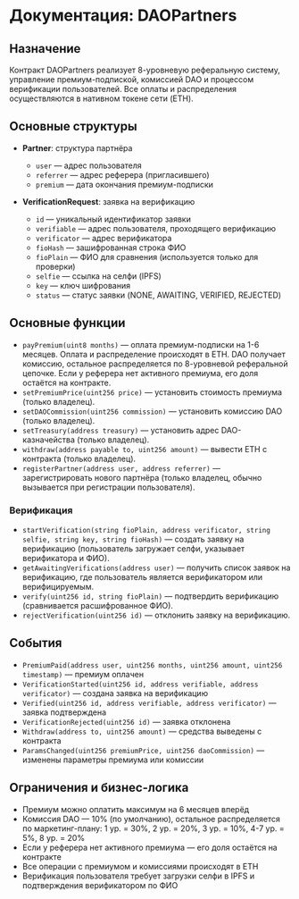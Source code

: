 # Документация: DAOPartners

## Назначение

Контракт DAOPartners реализует 8-уровневую реферальную систему, управление премиум-подпиской, комиссией DAO и процессом верификации пользователей. Все оплаты и распределения осуществляются в нативном токене сети (ETH).

## Основные структуры

- **Partner**: структура партнёра

  - `user` — адрес пользователя
  - `referrer` — адрес реферера (пригласившего)
  - `premium` — дата окончания премиум-подписки

- **VerificationRequest**: заявка на верификацию
  - `id` — уникальный идентификатор заявки
  - `verifiable` — адрес пользователя, проходящего верификацию
  - `verificator` — адрес верификатора
  - `fioHash` — зашифрованная строка ФИО
  - `fioPlain` — ФИО для сравнения (используется только для проверки)
  - `selfie` — ссылка на селфи (IPFS)
  - `key` — ключ шифрования
  - `status` — статус заявки (NONE, AWAITING, VERIFIED, REJECTED)

## Основные функции

- `payPremium(uint8 months)` — оплата премиум-подписки на 1-6 месяцев. Оплата и распределение происходят в ETH. DAO получает комиссию, остальное распределяется по 8-уровневой реферальной цепочке. Если у реферера нет активного премиума, его доля остаётся на контракте.
- `setPremiumPrice(uint256 price)` — установить стоимость премиума (только владелец).
- `setDAOCommission(uint256 commission)` — установить комиссию DAO (только владелец).
- `setTreasury(address treasury)` — установить адрес DAO-казначейства (только владелец).
- `withdraw(address payable to, uint256 amount)` — вывести ETH с контракта (только владелец).
- `registerPartner(address user, address referrer)` — зарегистрировать нового партнёра (только владелец, обычно вызывается при регистрации пользователя).

### Верификация

- `startVerification(string fioPlain, address verificator, string selfie, string key, string fioHash)` — создать заявку на верификацию (пользователь загружает селфи, указывает верификатора и ФИО).
- `getAwaitingVerifications(address user)` — получить список заявок на верификацию, где пользователь является верификатором или верифицируемым.
- `verify(uint256 id, string fioPlain)` — подтвердить верификацию (сравнивается расшифрованное ФИО).
- `rejectVerification(uint256 id)` — отклонить заявку на верификацию.

## События

- `PremiumPaid(address user, uint256 months, uint256 amount, uint256 timestamp)` — премиум оплачен
- `VerificationStarted(uint256 id, address verifiable, address verificator)` — создана заявка на верификацию
- `Verified(uint256 id, address verifiable, address verificator)` — заявка подтверждена
- `VerificationRejected(uint256 id)` — заявка отклонена
- `Withdraw(address to, uint256 amount)` — средства выведены с контракта
- `ParamsChanged(uint256 premiumPrice, uint256 daoCommission)` — изменены параметры премиума или комиссии

## Ограничения и бизнес-логика

- Премиум можно оплатить максимум на 6 месяцев вперёд
- Комиссия DAO — 10% (по умолчанию), остальное распределяется по маркетинг-плану: 1 ур. = 30%, 2 ур. = 20%, 3 ур. = 10%, 4-7 ур. = 5%, 8 ур. = 20%
- Если у реферера нет активного премиума — его доля остаётся на контракте
- Все операции с премиумом и комиссиями происходят в ETH
- Верификация пользователя требует загрузки селфи в IPFS и подтверждения верификатором по ФИО
